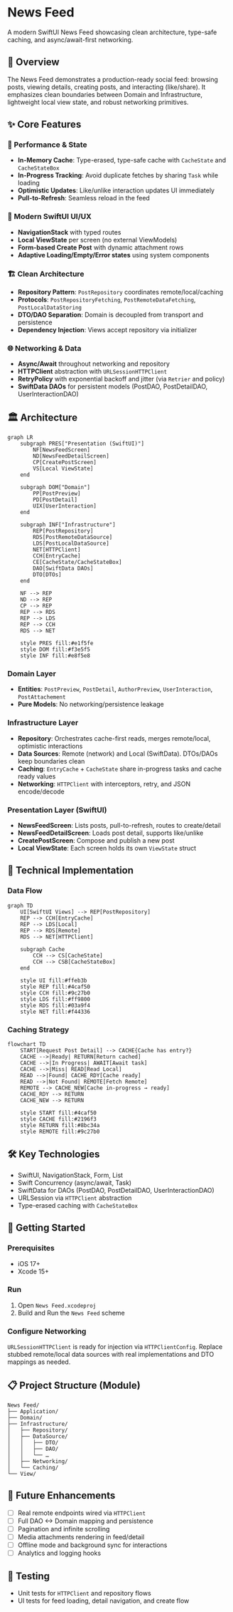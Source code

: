 # News Feed

A modern SwiftUI News Feed showcasing clean architecture, type-safe caching, and async/await-first networking.

## 📱 Overview

The News Feed demonstrates a production-ready social feed: browsing posts, viewing details, creating posts, and interacting (like/share). It emphasizes clean boundaries between Domain and Infrastructure, lightweight local view state, and robust networking primitives.

## ✨ Core Features

### 🚀 Performance & State
- **In-Memory Cache**: Type-erased, type-safe cache with `CacheState` and `CacheStateBox`
- **In-Progress Tracking**: Avoid duplicate fetches by sharing `Task` while loading
- **Optimistic Updates**: Like/unlike interaction updates UI immediately
- **Pull-to-Refresh**: Seamless reload in the feed

### 🎨 Modern SwiftUI UI/UX
- **NavigationStack** with typed routes
- **Local ViewState** per screen (no external ViewModels)
- **Form-based Create Post** with dynamic attachment rows
- **Adaptive Loading/Empty/Error states** using system components

### 🏗️ Clean Architecture
- **Repository Pattern**: `PostRepository` coordinates remote/local/caching
- **Protocols**: `PostRepositoryFetching`, `PostRemoteDataFetching`, `PostLocalDataStoring`
- **DTO/DAO Separation**: Domain is decoupled from transport and persistence
- **Dependency Injection**: Views accept repository via initializer

### 🌐 Networking & Data
- **Async/Await** throughout networking and repository
- **HTTPClient** abstraction with `URLSessionHTTPClient`
- **RetryPolicy** with exponential backoff and jitter (via `Retrier` and policy)
- **SwiftData DAOs** for persistent models (PostDAO, PostDetailDAO, UserInteractionDAO)

## 🏛️ Architecture

```mermaid
graph LR
    subgraph PRES["Presentation (SwiftUI)"]
        NF[NewsFeedScreen]
        ND[NewsFeedDetailScreen]
        CP[CreatePostScreen]
        VS[Local ViewState]
    end

    subgraph DOM["Domain"]
        PP[PostPreview]
        PD[PostDetail]
        UIX[UserInteraction]
    end

    subgraph INF["Infrastructure"]
        REP[PostRepository]
        RDS[PostRemoteDataSource]
        LDS[PostLocalDataSource]
        NET[HTTPClient]
        CCH[EntryCache]
        CE[CacheState/CacheStateBox]
        DAO[SwiftData DAOs]
        DTO[DTOs]
    end

    NF --> REP
    ND --> REP
    CP --> REP
    REP --> RDS
    REP --> LDS
    REP --> CCH
    RDS --> NET

    style PRES fill:#e1f5fe
    style DOM fill:#f3e5f5
    style INF fill:#e8f5e8
```

### Domain Layer
- **Entities**: `PostPreview`, `PostDetail`, `AuthorPreview`, `UserInteraction`, `PostAttachement`
- **Pure Models**: No networking/persistence leakage

### Infrastructure Layer
- **Repository**: Orchestrates cache-first reads, merges remote/local, optimistic interactions
- **Data Sources**: Remote (network) and Local (SwiftData). DTOs/DAOs keep boundaries clean
- **Caching**: `EntryCache` + `CacheState` share in-progress tasks and cache ready values
- **Networking**: `HTTPClient` with interceptors, retry, and JSON encode/decode

### Presentation Layer (SwiftUI)
- **NewsFeedScreen**: Lists posts, pull-to-refresh, routes to create/detail
- **NewsFeedDetailScreen**: Loads post detail, supports like/unlike
- **CreatePostScreen**: Compose and publish a new post
- **Local ViewState**: Each screen holds its own `ViewState` struct

## 🎯 Technical Implementation

### Data Flow

```mermaid
graph TD
    UI[SwiftUI Views] --> REP[PostRepository]
    REP --> CCH[EntryCache]
    REP --> LDS[Local]
    REP --> RDS[Remote]
    RDS --> NET[HTTPClient]

    subgraph Cache
        CCH --> CS[CacheState]
        CCH --> CSB[CacheStateBox]
    end

    style UI fill:#ffeb3b
    style REP fill:#4caf50
    style CCH fill:#9c27b0
    style LDS fill:#ff9800
    style RDS fill:#03a9f4
    style NET fill:#f44336
```

### Caching Strategy

```mermaid
flowchart TD
    START[Request Post Detail] --> CACHE{Cache has entry?}
    CACHE -->|Ready| RETURN[Return cached]
    CACHE -->|In Progress| AWAIT[Await task]
    CACHE -->|Miss| READ[Read Local]
    READ -->|Found| CACHE_RDY[Cache ready]
    READ -->|Not Found| REMOTE[Fetch Remote]
    REMOTE --> CACHE_NEW[Cache in-progress → ready]
    CACHE_RDY --> RETURN
    CACHE_NEW --> RETURN

    style START fill:#4caf50
    style CACHE fill:#2196f3
    style RETURN fill:#8bc34a
    style REMOTE fill:#9c27b0
```

## 🛠️ Key Technologies

- SwiftUI, NavigationStack, Form, List
- Swift Concurrency (async/await, Task)
- SwiftData for DAOs (PostDAO, PostDetailDAO, UserInteractionDAO)
- URLSession via `HTTPClient` abstraction
- Type-erased caching with `CacheStateBox`

## 🚀 Getting Started

### Prerequisites
- iOS 17+
- Xcode 15+

### Run
1. Open `News Feed.xcodeproj`
2. Build and Run the `News Feed` scheme

### Configure Networking
`URLSessionHTTPClient` is ready for injection via `HTTPClientConfig`. Replace stubbed remote/local data sources with real implementations and DTO mappings as needed.

## 📋 Project Structure (Module)

```
News Feed/
├── Application/
├── Domain/
├── Infrastructure/
│   ├── Repository/
│   ├── DataSource/
│   │   ├── DTO/
│   │   ├── DAO/
│   │   └── …
│   ├── Networking/
│   └── Caching/
└── View/
```

## 🔄 Future Enhancements

- [ ] Real remote endpoints wired via `HTTPClient`
- [ ] Full DAO <-> Domain mapping and persistence
- [ ] Pagination and infinite scrolling
- [ ] Media attachments rendering in feed/detail
- [ ] Offline mode and background sync for interactions
- [ ] Analytics and logging hooks

## 🧪 Testing

- Unit tests for `HTTPClient` and repository flows
- UI tests for feed loading, detail navigation, and create flow

